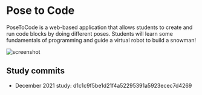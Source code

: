 # Pose to Code

 PoseToCode is a web-based application that allows students to create and run code blocks by doing different poses. Students will learn some fundamentals of programming and guide a virtual robot to build a snowman!

![screenshot](https://user-images.githubusercontent.com/54907267/138609032-98fe6d71-5808-4634-9db5-0f14f03ad8e2.png)

## Study commits
- December 2021 study: d1c1c9f5be1d21f4a52295391a5923ecec7d4269
